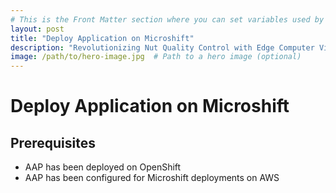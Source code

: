 ```yaml
---
# This is the Front Matter section where you can set variables used by Jekyll
layout: post
title: "Deploy Application on Microshift"
description: "Revolutionizing Nut Quality Control with Edge Computer Vision using YOLO V5 and Microshift"
image: /path/to/hero-image.jpg  # Path to a hero image (optional)
---
```


# Deploy Application on Microshift

## Prerequisites
* AAP has been deployed on OpenShift
* AAP has been configured for Microshift deployments on AWS
